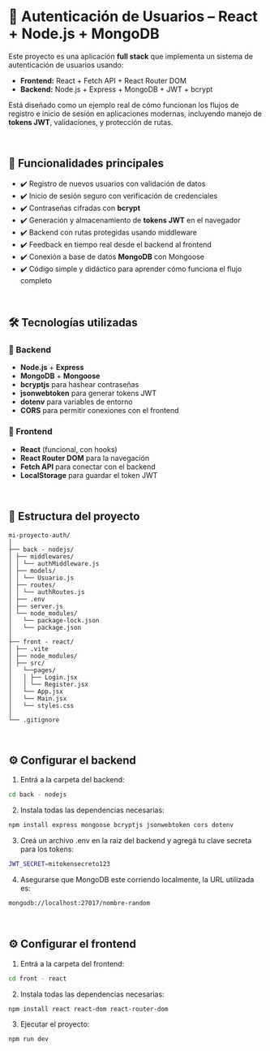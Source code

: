 # 🔐 Autenticación de Usuarios – React + Node.js + MongoDB

Este proyecto es una aplicación **full stack** que implementa un sistema de autenticación de usuarios usando:

- **Frontend:** React + Fetch API + React Router DOM  
- **Backend:** Node.js + Express + MongoDB + JWT + bcrypt

Está diseñado como un ejemplo real de cómo funcionan los flujos de registro e inicio de sesión en aplicaciones modernas, incluyendo manejo de **tokens JWT**, validaciones, y protección de rutas.

<br>



## 🚀 Funcionalidades principales

- ✔️ Registro de nuevos usuarios con validación de datos  
- ✔️ Inicio de sesión seguro con verificación de credenciales  
- ✔️ Contraseñas cifradas con **bcrypt**  
- ✔️ Generación y almacenamiento de **tokens JWT** en el navegador  
- ✔️ Backend con rutas protegidas usando middleware  
- ✔️ Feedback en tiempo real desde el backend al frontend  
- ✔️ Conexión a base de datos **MongoDB** con Mongoose  
- ✔️ Código simple y didáctico para aprender cómo funciona el flujo completo

<br>



## 🛠️ Tecnologías utilizadas

### 🔧 Backend
- **Node.js** + **Express**
- **MongoDB** + **Mongoose**
- **bcryptjs** para hashear contraseñas
- **jsonwebtoken** para generar tokens JWT
- **dotenv** para variables de entorno
- **CORS** para permitir conexiones con el frontend

### 🎨 Frontend
- **React** (funcional, con hooks)
- **React Router DOM** para la navegación
- **Fetch API** para conectar con el backend
- **LocalStorage** para guardar el token JWT

<br>



## 🧩 Estructura del proyecto
```
mi-proyecto-auth/
│ 
├── back - nodejs/
│ ├── middlewares/
│ │ └── authMiddleware.js
│ ├── models/
│ │ └── Usuario.js
│ ├── routes/
│ │ └── authRoutes.js
│ ├── .env
│ ├── server.js
│ └── node_modules/
│   └── package-lock.json
│   └── package.json
│ 
├── front - react/
│ ├── .vite
│ ├── node_modules/
│ ├── src/
│   └──pages/
│   │ ├── Login.jsx
│   │ └── Register.jsx
│   └── App.jsx
│   └── Main.jsx
│   └── styles.css
│ 
└── .gitignore
```

<br>



## ⚙️ Configurar el backend

1. Entrá a la carpeta del backend:
   
```bash
cd back - nodejs
```

2. Instala todas las dependencias necesarias:

```bash
npm install express mongoose bcryptjs jsonwebtoken cors dotenv
```
  
3. Creá un archivo .env en la raiz del backend y agregá tu clave secreta para los tokens:

```bash
JWT_SECRET=mitokensecreto123
```
   
4. Asegurarse que MongoDB este corriendo localmente, la URL utilizada es:

```bash
mongodb://localhost:27017/nombre-random
```

<br>


## ⚙️ Configurar el frontend


1. Entrá a la carpeta del frontend:
   
```bash
cd front - react
```

2. Instala todas las dependencias necesarias:

```bash
npm install react react-dom react-router-dom
```
  
3. Ejecutar el proyecto:

```bash
npm run dev
```
   

